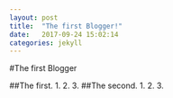```yaml
---
layout: post
title:  "The first Blogger!"
date:   2017-09-24 15:02:14
categories: jekyll
---
```

#The first Blogger

##The first.
    1.
    2.
    3.
##The second.
    1.
    2.
    3.